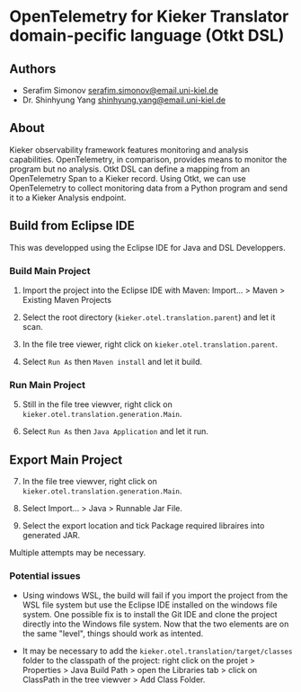 # OpenTelemetry for Kieker Translator domain-pecific language (Otkt DSL)

## Authors

- Serafim Simonov <serafim.simonov@email.uni-kiel.de>
- Dr. Shinhyung Yang <shinhyung.yang@email.uni-kiel.de>

## About

Kieker observability framework features monitoring and analysis capabilities. OpenTelemetry, in comparison, provides means to monitor the program but no analysis. Otkt DSL can define a mapping from an OpenTelemetry Span to a Kieker record. Using Otkt, we can use OpenTelemetry to collect monitoring data from a Python program and send it to a Kieker Analysis endpoint.

## Build from Eclipse IDE

This was developped using the Eclipse IDE for Java and DSL Developpers.

### Build Main Project

1. Import the project into the Eclipse IDE with Maven: Import... > Maven > Existing Maven Projects

2. Select the root directory (`kieker.otel.translation.parent`) and let it scan.

3. In the file tree viewer, right click on `kieker.otel.translation.parent`.

4. Select `Run As` then `Maven install` and let it build.

### Run Main Project

5. Still in the file tree viewver, right click on `kieker.otel.translation.generation.Main`.

6. Select `Run As` then `Java Application` and let it run.

## Export Main Project

7. In the file tree viewver, right click on `kieker.otel.translation.generation.Main`.

8. Select Import... > Java > Runnable Jar File.

9. Select the export location and tick Package required libraires into generated JAR.

Multiple attempts may be necessary.

### Potential issues

 - Using windows WSL, the build will fail if you import the project from the WSL file system but use the Eclipse IDE installed on the windows file system. One possible fix is to install the Git IDE and clone the project directly into the Windows file system. Now that the two elements are on the same "level", things should work as intented.

 - It may be necessary to add the `kieker.otel.translation/target/classes` folder to the classpath of the project: right click on the projet > Properties > Java Build Path > open the Libraries tab > click on ClassPath in the tree viewver > Add Class Folder.
